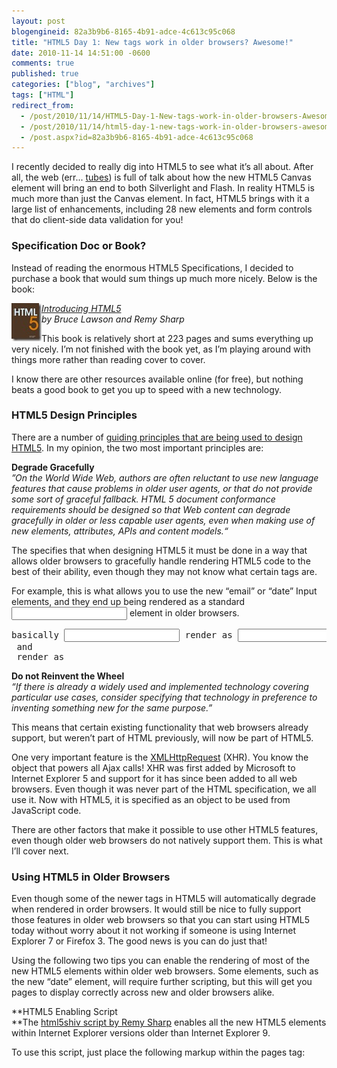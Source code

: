 ```yaml
---
layout: post
blogengineid: 82a3b9b6-8165-4b91-adce-4c613c95c068
title: "HTML5 Day 1: New tags work in older browsers? Awesome!"
date: 2010-11-14 14:51:00 -0600
comments: true
published: true
categories: ["blog", "archives"]
tags: ["HTML"]
redirect_from: 
  - /post/2010/11/14/HTML5-Day-1-New-tags-work-in-older-browsers-Awesome
  - /post/2010/11/14/html5-day-1-new-tags-work-in-older-browsers-awesome
  - /post.aspx?id=82a3b9b6-8165-4b91-adce-4c613c95c068
---
```

<!-- more -->

I recently decided to really dig into HTML5 to see what it&rsquo;s all about. After all, the web (err... <a title="Ted Stevens: Series of Tubes" href="http://www.youtube.com/watch?v=f99PcP0aFNE">tubes</a>) is full of talk about how the new HTML5 Canvas element will bring an end to both Silverlight and Flash. In reality HTML5 is much more than just the Canvas element. In fact, HTML5 brings with it a large list of enhancements, including 28 new elements and form controls that do client-side data validation for you!
<h3>Specification Doc or Book?</h3>

Instead of reading the enormous HTML5 Specifications, I decided to purchase a book that would sum things up much more nicely. Below is the book:

<img style="background-image: none; padding-left: 0px; padding-right: 0px; display: inline; float: left; padding-top: 0px; border-width: 0px;" title="IntoHtml5SharpLawson" src="/images/posts/IntoHtml5SharpLawson.jpg" alt="IntoHtml5SharpLawson" width="48" height="61" align="left" border="0" />*<a href="http://amzn.to/2acBCG7" target="_blank">Introducing HTML5</a> <br />by Bruce Lawson and Remy Sharp*

This book is relatively short at 223 pages and sums everything up very nicely. I&rsquo;m not finished with the book yet, as I&rsquo;m playing around with things more rather than reading cover to cover.

I know there are other resources available online (for free), but nothing beats a good book to get you up to speed with a new technology.
<h3>HTML5 Design Principles</h3>

There are a number of <a title="HTML Design Principles" href="http://www.w3.org/TR/html-design-principles/" target="_blank">guiding principles that are being used to design HTML5</a>. In my opinion, the two most important principles are:

**Degrade Gracefully <br />***&rdquo;On the World Wide Web, authors are often reluctant to use new language features that cause problems in older user agents, or that do not provide some sort of graceful fallback. HTML 5 document conformance requirements should be designed so that Web content can degrade gracefully in older or less capable user agents, even when making use of new elements, attributes, APIs and content models.&ldquo;*

The specifies that when designing HTML5 it must be done in a way that allows older browsers to gracefully handle rendering HTML5 code to the best of their ability, even though they may not know what certain tags are.

For example, this is what allows you to use the new &ldquo;email&rdquo; or &ldquo;date&rdquo; Input elements, and they end up being rendered as a standard <input type=&rsquo;text&rsquo;/> element in older browsers.
<pre class="brush: xml; first-line: 1; tab-size: 4; toolbar: false; ">basically <input type="email"/> render as <input type="text"/> and
<article></article> and <section></section> render as <span></span></pre>

**Do not Reinvent the Wheel <br />***&ldquo;If there is already a widely used and implemented technology covering particular use cases, consider specifying that technology in preference to inventing something new for the same purpose.&rdquo;*

This means that certain existing functionality that web browsers already support, but weren&rsquo;t part of HTML previously, will now be part of HTML5.

One very important feature is the <a href="http://en.wikipedia.org/wiki/XMLHttpRequest" target="_blank">XMLHttpRequest</a> (XHR). You know the object that powers all Ajax calls! XHR was first added by Microsoft to Internet Explorer 5 and support for it has since been added to all web browsers. Even though it was never part of the HTML specification, we all use it. Now with HTML5, it is specified as an object to be used from JavaScript code.

There are other factors that make it possible to use other HTML5 features, even though older web browsers do not natively support them. This is what I&rsquo;ll cover next.
<h3>Using HTML5 in Older Browsers</h3>

Even though some of the newer tags in HTML5 will automatically degrade when rendered in order browsers. It would still be nice to fully support those features in older web browsers so that you can start using HTML5 today without worry about it not working if someone is using Internet Explorer 7 or Firefox 3. The good news is you can do just that!

Using the following two tips you can enable the rendering of most of the new HTML5 elements within older web browsers. Some elements, such as the new &ldquo;date&rdquo; element, will require further scripting, but this will get you pages to display correctly across new and older browsers alike.

**HTML5 Enabling Script <br />**The <a href="http://code.google.com/p/html5shim/" target="_blank">html5shiv script by Remy Sharp</a> enables all the new HTML5 elements within Internet Explorer versions older than Internet Explorer 9.

To use this script, just place the following markup within the pages <head> tag:
<pre class="brush: xml; first-line: 1; tab-size: 4; toolbar: false; "><!--[if lt IE 9]>
<script src="http://html5shim.googlecode.com/svn/trunk/html5.js"></script>
<![endif]--></pre>

This is a conditional comment that tells Internet Explorer version older than version 9 to include the html5shiv script. Firefox and other browsers will correctly ignore this script include since they don&rsquo;t require it in order to render the HTML5 elements.

Here&rsquo;s an article by John Resig that explains how this script works: <a title="http://ejohn.org/blog/html5-shiv/" href="http://ejohn.org/blog/html5-shiv/">http://ejohn.org/blog/html5-shiv/</a>

**HTML5 Reset Stylesheet <br />**Even though the older web browsers don&rsquo;t natively know how to style the new HTML5 elements, you can include a simple stylesheet in your pages that will tell it how.
<pre class="brush: xml; first-line: 1; tab-size: 4; toolbar: false; "><link href="http://html5resetcss.googlecode.com/files/html5reset-1.6.1.css"
    rel="Stylesheet"
    type="text/css" /></pre>

Just add the above stylesheet link to your pages before you include your own CSS stylesheets and it will explicitly tell the web browser how to render each of the HTML5 elements.

You can find a little more information about this stylesheet here: <br /><a title="http://code.google.com/p/html5resetcss/" href="http://code.google.com/p/html5resetcss/">http://code.google.com/p/html5resetcss/</a> <br />and here: <br /><a title="http://html5doctor.com/html-5-reset-stylesheet/" href="http://html5doctor.com/html-5-reset-stylesheet/">http://html5doctor.com/html-5-reset-stylesheet/</a>
<h3>Additional Resources</h3>

I really recommend the book &ldquo;Introduction HTML5&rdquo; by Bruce Lawson and Remy Sharp.

If you are looking for additional resources on HTML5, then you should find the following links useful:
<ul>
<li><a href="http://dev.w3.org/html5/spec/" target="_blank">HTML5 &ndash; W3C Working Draft 9 November 2010</a></li>
<li><a title="http://html5doctor.com/" href="http://html5doctor.com/">http://html5doctor.com/</a></li>
</ul>
<h3>Conclusion</h3>

I&rsquo;m really liking the new additions to HTML5, and it&rsquo;s awesome that you can still use them in older browsers with only a little help.

I plan on continuing this series for a little while, and will post links to subsequent articles below as they are posted.
<ul>
<li><a href="/post/2010/11/15/HTML5-Day-2-Upgrade-ASPNET-MVC-2-Site-Template-to-HTML5.aspx">Day 2: Upgrade ASP.NET MVC 2 Site Template to HTML5</a></li>
<li><a href="/post/2010/11/16/HTML5-Day-3-Detecting-HTML5-Support-via-JavaScript.aspx">Day 3: Detecting HTML5 Support via JavaScript</a></li>
<li><a href="/post/2010/11/17/HTML5-Day-4-Add-DropDown-Menu-ASPNET-MVC-HTML5-Template-using-CSS-and-jQuery.aspx">Day 4: Add Drop Down Menu to ASP.NET MVC HTML5 Template using CSS and jQuery</a></li>
<li><a href="/post/2010/11/18/HTML5-Day-5-New-Date-Input-Type.aspx">Day 5: New Date Input Type <input type=date /></a></li>
<li><a href="/post/2010/11/22/HTML5-Day-6-New-Range-Input-Type-3cinput-type3drange-3e.aspx">Day 6: New Range Input Type <input type=range /></a></li>
</ul>
